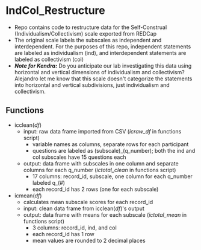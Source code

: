 # IndCol_Restructure
- Repo contains code to restructure data for the Self-Construal (Individualism/Collectivism) scale exported from REDCap
- The original scale labels the subscales as independent and interdependent. For the purposes of this repo, independent statements are labeled as individualism (ind), and interdependent statements are labeled as collectivism (col)
- ***Note for Kendra:*** Do you anticipate our lab investigating this data using horizontal and vertical dimensions of individualism and collectivism? Alejandro let me know that this scale doesn't categorize the statements into horizontal and vertical subdivisions, just individualism and collectivism.

## Functions
- icclean(*df*) 
  - input: raw data frame imported from CSV (*icraw_df* in functions script)
    - variable names as columns, separate rows for each participant
    - questions are labeled as (subscale)_(q_number); both the ind and col subscales have 15 questions each
  - output: data frame with subscales in one column and separate columns for each q_number (*ictotal_clean* in functions script)
    - 17 columns: record_id, subscale, one column for each q_number labeled q_(#)
    - each record_id has 2 rows (one for each subscale)
- icmean(*df*)
  - calculates mean subscale scores for each record_id
  - input: clean data frame from icclean(*df*)'s output
  - output: data frame with means for each subscale (*ictotal_mean* in functions script)
    - 3 columns: record_id, ind, and col
    - each record_id has 1 row
    - mean values are rounded to 2 decimal places
